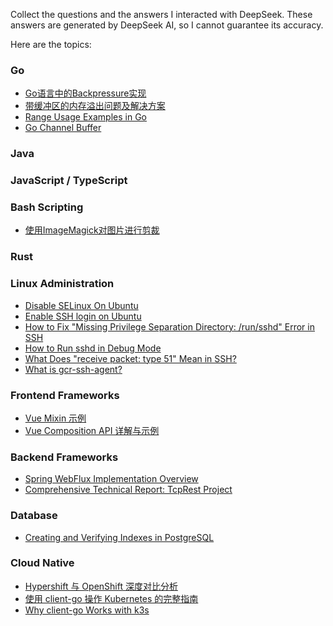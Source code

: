 Collect the questions and the answers I interacted with DeepSeek. These answers are generated by DeepSeek AI, so I cannot guarantee its accuracy.

Here are the topics:

### Go

- [Go语言中的Backpressure实现](https://github.com/liweinan/deepseek-answers/blob/main/go-backpressure.md)
- [带缓冲区的内存溢出问题及解决方案](https://github.com/liweinan/deepseek-answers/blob/main/backpressure-buffer.md)
- [Range Usage Examples in Go](https://github.com/liweinan/deepseek-answers/blob/main/range-usage-in-go.md)
- [Go Channel Buffer](https://github.com/liweinan/deepseek-answers/blob/main/go-channel-buffer.md)

### Java

### JavaScript / TypeScript

### Bash Scripting

- [使用ImageMagick对图片进行剪裁](https://github.com/liweinan/deepseek-answers/blob/main/imagemagick-crop.md)

### Rust

### Linux Administration

- [Disable SELinux On Ubuntu](https://github.com/liweinan/deepseek-answers/blob/main/disable-selinux.md)
- [Enable SSH login on Ubuntu](https://github.com/liweinan/deepseek-answers/blob/main/enable-ssh-login-in-ubuntu.md)
- [How to Fix "Missing Privilege Separation Directory: /run/sshd" Error in SSH](https://github.com/liweinan/deepseek-answers/blob/main/fix-ssd-dir-error.md)
- [How to Run sshd in Debug Mode](https://github.com/liweinan/deepseek-answers/blob/main/ssh-in-debug-mode.md)
- [What Does "receive packet: type 51" Mean in SSH?](https://github.com/liweinan/deepseek-answers/blob/main/what-does-type-51-mean-in-ssh.md)
- [What is gcr-ssh-agent?](https://github.com/liweinan/deepseek-answers/blob/main/what-is-gcr-ssh-agent.md)

### Frontend Frameworks

- [Vue Mixin 示例](https://github.com/liweinan/deepseek-answers/blob/main/vue-mixin.md)
- [Vue Composition API 详解与示例](https://github.com/liweinan/deepseek-answers/blob/main/vue-composition-api.md)

### Backend Frameworks

- [Spring WebFlux Implementation Overview](https://github.com/liweinan/deepseek-answers/blob/main/spring-webflux-implementation-overview.md)
- [Comprehensive Technical Report: TcpRest Project](https://github.com/liweinan/deepseek-answers/blob/main/tcprest-proj-intro.md)

### Database

- [Creating and Verifying Indexes in PostgreSQL](https://github.com/liweinan/deepseek-answers/blob/main/postgresql-index.md)

### Cloud Native

- [Hypershift 与 OpenShift 深度对比分析](https://github.com/liweinan/deepseek-answers/blob/main/hypershift-vs-openshift.md)
- [使用 client-go 操作 Kubernetes 的完整指南](https://github.com/liweinan/deepseek-answers/blob/main/k8s-client-go.md)
- [Why client-go Works with k3s](https://github.com/liweinan/deepseek-answers/blob/main/client-go-with-k3s.md)

